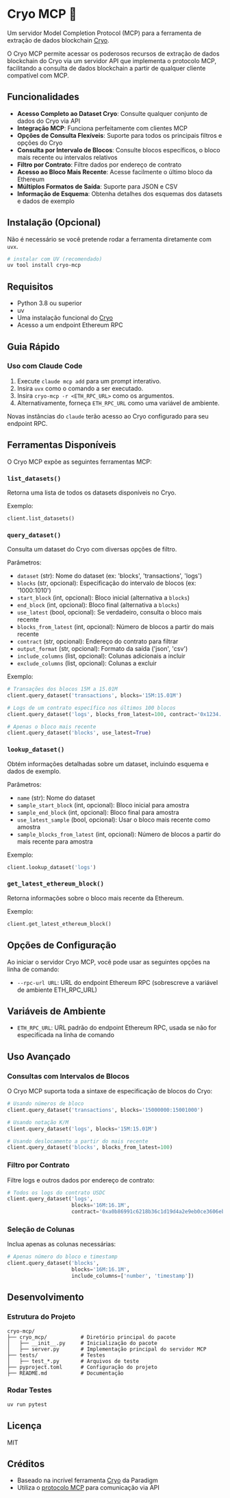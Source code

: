 # Cryo MCP 🧊

Um servidor Model Completion Protocol (MCP) para a ferramenta de extração de dados blockchain [Cryo](https://github.com/paradigmxyz/cryo).

O Cryo MCP permite acessar os poderosos recursos de extração de dados blockchain do Cryo via um servidor API que implementa o protocolo MCP, facilitando a consulta de dados blockchain a partir de qualquer cliente compatível com MCP.

## Funcionalidades

- **Acesso Completo ao Dataset Cryo**: Consulte qualquer conjunto de dados do Cryo via API
- **Integração MCP**: Funciona perfeitamente com clientes MCP
- **Opções de Consulta Flexíveis**: Suporte para todos os principais filtros e opções do Cryo
- **Consulta por Intervalo de Blocos**: Consulte blocos específicos, o bloco mais recente ou intervalos relativos
- **Filtro por Contrato**: Filtre dados por endereço de contrato
- **Acesso ao Bloco Mais Recente**: Acesse facilmente o último bloco da Ethereum
- **Múltiplos Formatos de Saída**: Suporte para JSON e CSV
- **Informação de Esquema**: Obtenha detalhes dos esquemas dos datasets e dados de exemplo

## Instalação (Opcional)

Não é necessário se você pretende rodar a ferramenta diretamente com `uvx`.

```bash
# instalar com UV (recomendado)
uv tool install cryo-mcp
```

## Requisitos

- Python 3.8 ou superior
- uv
- Uma instalação funcional do [Cryo](https://github.com/paradigmxyz/cryo)
- Acesso a um endpoint Ethereum RPC

## Guia Rápido

### Uso com Claude Code

1. Execute `claude mcp add` para um prompt interativo.
2. Insira `uvx` como o comando a ser executado.
3. Insira `cryo-mcp -r <ETH_RPC_URL>` como os argumentos.
4. Alternativamente, forneça `ETH_RPC_URL` como uma variável de ambiente.

Novas instâncias do `claude` terão acesso ao Cryo configurado para seu endpoint RPC.

## Ferramentas Disponíveis

O Cryo MCP expõe as seguintes ferramentas MCP:

### `list_datasets()`

Retorna uma lista de todos os datasets disponíveis no Cryo.

Exemplo:
```python
client.list_datasets()
```

### `query_dataset()`

Consulta um dataset do Cryo com diversas opções de filtro.

Parâmetros:
- `dataset` (str): Nome do dataset (ex: 'blocks', 'transactions', 'logs')
- `blocks` (str, opcional): Especificação do intervalo de blocos (ex: '1000:1010')
- `start_block` (int, opcional): Bloco inicial (alternativa a `blocks`)
- `end_block` (int, opcional): Bloco final (alternativa a `blocks`)
- `use_latest` (bool, opcional): Se verdadeiro, consulta o bloco mais recente
- `blocks_from_latest` (int, opcional): Número de blocos a partir do mais recente
- `contract` (str, opcional): Endereço do contrato para filtrar
- `output_format` (str, opcional): Formato da saída ('json', 'csv')
- `include_columns` (list, opcional): Colunas adicionais a incluir
- `exclude_columns` (list, opcional): Colunas a excluir

Exemplo:
```python
# Transações dos blocos 15M a 15.01M
client.query_dataset('transactions', blocks='15M:15.01M')

# Logs de um contrato específico nos últimos 100 blocos
client.query_dataset('logs', blocks_from_latest=100, contract='0x1234...')

# Apenas o bloco mais recente
client.query_dataset('blocks', use_latest=True)
```

### `lookup_dataset()`

Obtém informações detalhadas sobre um dataset, incluindo esquema e dados de exemplo.

Parâmetros:
- `name` (str): Nome do dataset
- `sample_start_block` (int, opcional): Bloco inicial para amostra
- `sample_end_block` (int, opcional): Bloco final para amostra
- `use_latest_sample` (bool, opcional): Usar o bloco mais recente como amostra
- `sample_blocks_from_latest` (int, opcional): Número de blocos a partir do mais recente para amostra

Exemplo:
```python
client.lookup_dataset('logs')
```

### `get_latest_ethereum_block()`

Retorna informações sobre o bloco mais recente da Ethereum.

Exemplo:
```python
client.get_latest_ethereum_block()
```

## Opções de Configuração

Ao iniciar o servidor Cryo MCP, você pode usar as seguintes opções na linha de comando:

- `--rpc-url URL`: URL do endpoint Ethereum RPC (sobrescreve a variável de ambiente ETH_RPC_URL)

## Variáveis de Ambiente

- `ETH_RPC_URL`: URL padrão do endpoint Ethereum RPC, usada se não for especificada na linha de comando

## Uso Avançado

### Consultas com Intervalos de Blocos

O Cryo MCP suporta toda a sintaxe de especificação de blocos do Cryo:

```python
# Usando números de bloco
client.query_dataset('transactions', blocks='15000000:15001000')

# Usando notação K/M
client.query_dataset('logs', blocks='15M:15.01M')

# Usando deslocamento a partir do mais recente
client.query_dataset('blocks', blocks_from_latest=100)
```

### Filtro por Contrato

Filtre logs e outros dados por endereço de contrato:

```python
# Todos os logs do contrato USDC
client.query_dataset('logs',
                     blocks='16M:16.1M',
                     contract='0xa0b86991c6218b36c1d19d4a2e9eb0ce3606eb48')
```

### Seleção de Colunas

Inclua apenas as colunas necessárias:

```python
# Apenas número do bloco e timestamp
client.query_dataset('blocks',
                     blocks='16M:16.1M',
                     include_columns=['number', 'timestamp'])
```

## Desenvolvimento

### Estrutura do Projeto

```
cryo-mcp/
├── cryo_mcp/           # Diretório principal do pacote
│   ├── __init__.py     # Inicialização do pacote
│   ├── server.py       # Implementação principal do servidor MCP
├── tests/              # Testes
│   ├── test_*.py       # Arquivos de teste
├── pyproject.toml      # Configuração do projeto
├── README.md           # Documentação
```

### Rodar Testes

```bash
uv run pytest
```

## Licença

MIT

## Créditos

- Baseado na incrível ferramenta [Cryo](https://github.com/paradigmxyz/cryo) da Paradigm
- Utiliza o [protocolo MCP](https://github.com/mcp-team/mcp) para comunicação via API
